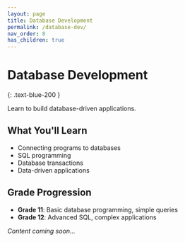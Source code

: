```yaml
---
layout: page
title: Database Development
permalink: /database-dev/
nav_order: 8
has_children: true
---
```


# Database Development
{: .text-blue-200 }

Learn to build database-driven applications.

## What You'll Learn
- Connecting programs to databases
- SQL programming
- Database transactions
- Data-driven applications

## Grade Progression
- **Grade 11**: Basic database programming, simple queries
- **Grade 12**: Advanced SQL, complex applications

*Content coming soon...*
